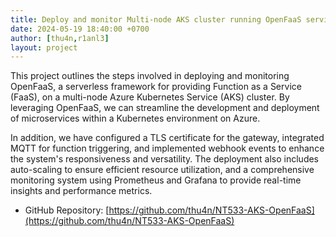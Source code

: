 ```yaml
---
title: Deploy and monitor Multi-node AKS cluster running OpenFaaS service (with MQTT integration)
date: 2024-05-19 18:40:00 +0700
author: [thu4n,r1anl3]
layout: project
---
```


This project outlines the steps involved in deploying and monitoring OpenFaaS, a serverless framework for providing Function as a Service (FaaS), on a multi-node Azure Kubernetes Service (AKS) cluster. By leveraging OpenFaaS, we can streamline the development and deployment of microservices within a Kubernetes environment on Azure. 

In addition, we have configured a TLS certificate for the gateway, integrated MQTT for function triggering, and implemented webhook events to enhance the system's responsiveness and versatility. The deployment also includes auto-scaling to ensure efficient resource utilization, and a comprehensive monitoring system using Prometheus and Grafana to provide real-time insights and performance metrics.

- GitHub Repository: [https://github.com/thu4n/NT533-AKS-OpenFaaS](https://github.com/thu4n/NT533-AKS-OpenFaaS)
